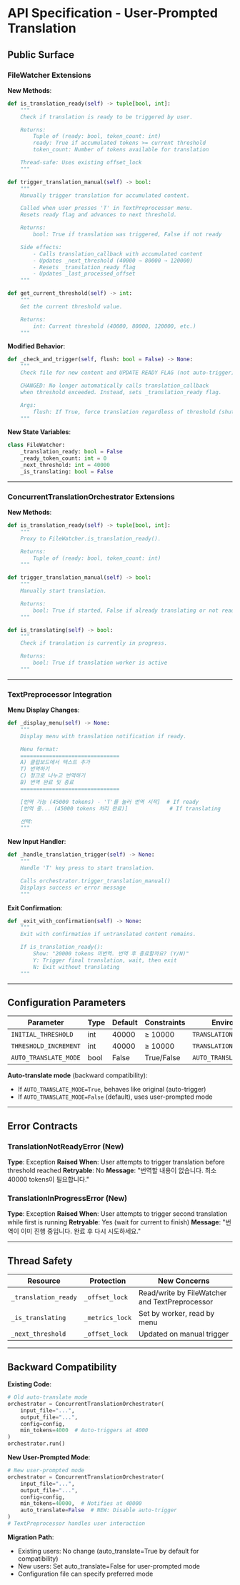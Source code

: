 # API Specification - User-Prompted Translation

## Public Surface

### FileWatcher Extensions

**New Methods**:

```python
def is_translation_ready(self) -> tuple[bool, int]:
    """
    Check if translation is ready to be triggered by user.

    Returns:
        Tuple of (ready: bool, token_count: int)
        ready: True if accumulated tokens >= current threshold
        token_count: Number of tokens available for translation

    Thread-safe: Uses existing offset_lock
    """

def trigger_translation_manual(self) -> bool:
    """
    Manually trigger translation for accumulated content.

    Called when user presses 'T' in TextPreprocessor menu.
    Resets ready flag and advances to next threshold.

    Returns:
        bool: True if translation was triggered, False if not ready

    Side effects:
        - Calls translation_callback with accumulated content
        - Updates _next_threshold (40000 → 80000 → 120000)
        - Resets _translation_ready flag
        - Updates _last_processed_offset
    """

def get_current_threshold(self) -> int:
    """
    Get the current threshold value.

    Returns:
        int: Current threshold (40000, 80000, 120000, etc.)
    """
```

**Modified Behavior**:

```python
def _check_and_trigger(self, flush: bool = False) -> None:
    """
    Check file for new content and UPDATE READY FLAG (not auto-trigger).

    CHANGED: No longer automatically calls translation_callback
    when threshold exceeded. Instead, sets _translation_ready flag.

    Args:
        flush: If True, force translation regardless of threshold (shutdown only)
    """
```

**New State Variables**:

```python
class FileWatcher:
    _translation_ready: bool = False
    _ready_token_count: int = 0
    _next_threshold: int = 40000
    _is_translating: bool = False
```

---

### ConcurrentTranslationOrchestrator Extensions

**New Methods**:

```python
def is_translation_ready(self) -> tuple[bool, int]:
    """
    Proxy to FileWatcher.is_translation_ready().

    Returns:
        Tuple of (ready: bool, token_count: int)
    """

def trigger_translation_manual(self) -> bool:
    """
    Manually start translation.

    Returns:
        bool: True if started, False if already translating or not ready
    """

def is_translating(self) -> bool:
    """
    Check if translation is currently in progress.

    Returns:
        bool: True if translation worker is active
    """
```

---

### TextPreprocessor Integration

**Menu Display Changes**:

```python
def _display_menu(self) -> None:
    """
    Display menu with translation notification if ready.

    Menu format:
    ===============================
    A) 클립보드에서 텍스트 추가
    T) 번역하기
    C) 청크로 나누고 번역하기
    B) 번역 완료 및 종료
    ===============================

    [번역 가능 (45000 tokens) - 'T'를 눌러 번역 시작]  # If ready
    [번역 중... (45000 tokens 처리 완료)]             # If translating

    선택:
    """
```

**New Input Handler**:

```python
def _handle_translation_trigger(self) -> None:
    """
    Handle 'T' key press to start translation.

    Calls orchestrator.trigger_translation_manual()
    Displays success or error message
    """
```

**Exit Confirmation**:

```python
def _exit_with_confirmation(self) -> None:
    """
    Exit with confirmation if untranslated content remains.

    If is_translation_ready():
        Show: "20000 tokens 미번역. 번역 후 종료할까요? (Y/N)"
        Y: Trigger final translation, wait, then exit
        N: Exit without translating
    """
```

---

## Configuration Parameters

| Parameter | Type | Default | Constraints | Environment Variable |
|-----------|------|---------|-------------|----------------------|
| `INITIAL_THRESHOLD` | int | 40000 | ≥ 10000 | `TRANSLATION_INITIAL_THRESHOLD` |
| `THRESHOLD_INCREMENT` | int | 40000 | ≥ 10000 | `TRANSLATION_THRESHOLD_INCREMENT` |
| `AUTO_TRANSLATE_MODE` | bool | False | True/False | `AUTO_TRANSLATE_MODE` |

**Auto-translate mode** (backward compatibility):
- If `AUTO_TRANSLATE_MODE=True`, behaves like original (auto-trigger)
- If `AUTO_TRANSLATE_MODE=False` (default), uses user-prompted mode

---

## Error Contracts

### TranslationNotReadyError (New)
**Type**: Exception
**Raised When**: User attempts to trigger translation before threshold reached
**Retryable**: No
**Message**: "번역할 내용이 없습니다. 최소 40000 tokens이 필요합니다."

### TranslationInProgressError (New)
**Type**: Exception
**Raised When**: User attempts to trigger second translation while first is running
**Retryable**: Yes (wait for current to finish)
**Message**: "번역이 이미 진행 중입니다. 완료 후 다시 시도하세요."

---

## Thread Safety

| Resource | Protection | New Concerns |
|----------|------------|--------------|
| `_translation_ready` | `_offset_lock` | Read/write by FileWatcher and TextPreprocessor |
| `_is_translating` | `_metrics_lock` | Set by worker, read by menu |
| `_next_threshold` | `_offset_lock` | Updated on manual trigger |

---

## Backward Compatibility

**Existing Code**:
```python
# Old auto-translate mode
orchestrator = ConcurrentTranslationOrchestrator(
    input_file="...",
    output_file="...",
    config=config,
    min_tokens=4000  # Auto-triggers at 4000
)
orchestrator.run()
```

**New User-Prompted Mode**:
```python
# New user-prompted mode
orchestrator = ConcurrentTranslationOrchestrator(
    input_file="...",
    output_file="...",
    config=config,
    min_tokens=40000,  # Notifies at 40000
    auto_translate=False  # NEW: Disable auto-trigger
)
# TextPreprocessor handles user interaction
```

**Migration Path**:
- Existing users: No change (auto_translate=True by default for compatibility)
- New users: Set auto_translate=False for user-prompted mode
- Configuration file can specify preferred mode
